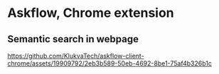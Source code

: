 # Askflow, Chrome extension
## Semantic search in webpage




https://github.com/KlukvaTech/askflow-client-chrome/assets/19909792/2eb3b589-50eb-4692-8be1-75af4b326b1c

